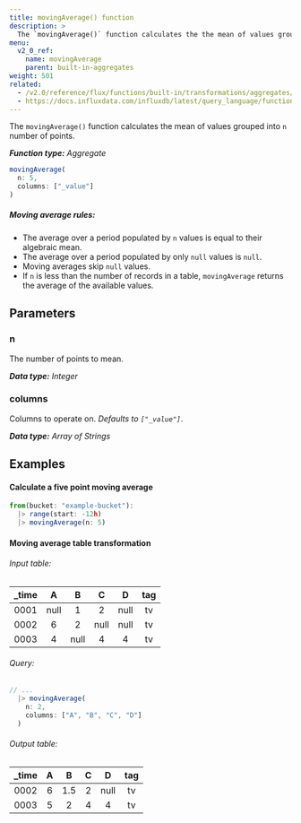 ```yaml
---
title: movingAverage() function
description: >
  The `movingAverage()` function calculates the the mean of values grouped into `n` number of points.
menu:
  v2_0_ref:
    name: movingAverage
    parent: built-in-aggregates
weight: 501
related:
  - /v2.0/reference/flux/functions/built-in/transformations/aggregates/timedmovingaverage/
  - https://docs.influxdata.com/influxdb/latest/query_language/functions/#moving-average, InfluxQL MOVING_AVERAGE()
---
```


The `movingAverage()` function calculates the mean of values grouped into `n` number of points.

_**Function type:** Aggregate_  

```js
movingAverage(
  n: 5,
  columns: ["_value"]
)
```

##### Moving average rules:
- The average over a period populated by `n` values is equal to their algebraic mean.
- The average over a period populated by only `null` values is `null`.
- Moving averages skip `null` values.
- If `n` is less than the number of records in a table, `movingAverage` returns
  the average of the available values.

## Parameters

### n
The number of points to mean.

_**Data type:** Integer_

### columns
Columns to operate on. _Defaults to `["_value"]`_.

_**Data type:** Array of Strings_

## Examples

#### Calculate a five point moving average
```js
from(bucket: "example-bucket"):
  |> range(start: -12h)
  |> movingAverage(n: 5)
```

#### Moving average table transformation

###### Input table:
| _time |   A  |   B  |   C  |   D  | tag |
|:-----:|:----:|:----:|:----:|:----:|:---:|
|  0001 | null |   1  |   2  | null |  tv |
|  0002 |   6  |   2  | null | null |  tv |
|  0003 |   4  | null |   4  |   4  |  tv |

###### Query:
```js
// ...
  |> movingAverage(
    n: 2,
    columns: ["A", "B", "C", "D"]
  )
```

###### Output table:
| _time |   A  |   B  |   C  |   D  | tag |
|:-----:|:----:|:----:|:----:|:----:|:---:|
|  0002 |   6  |  1.5 |   2  | null |  tv |
|  0003 |   5  |   2  |   4  |   4  |  tv |

